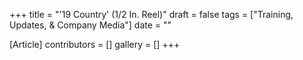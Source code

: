 +++
title = "'19 Country' (1/2 In. Reel)"
draft = false
tags = ["Training, Updates, & Company Media"]
date = ""

[Article]
contributors = []
gallery = []
+++